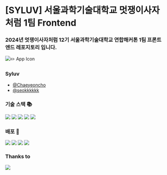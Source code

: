 # [SYLUV] 서울과학기술대학교 멋쟁이사자처럼 1팀 Frontend
### 2024년 멋쟁이사자처럼 12기 서울과학기술대학교 연합해커톤 1팀 프론트엔드 레포지토리 입니다.

![✏️ App Icon](https://github.com/user-attachments/assets/4b8b3a6e-b961-4bec-9545-d00f175a5d3a)

### Syluv
- [@Chaeyeoncho](https://github.com/Chaeyeoncho)
- [@seokkkkkk](https://github.com/seokkkkkk)

### 기술 스택 📚
<img src="https://img.shields.io/badge/React-61DAFB?style=for-the-badge&logo=react&logoColor=white"> <img src="https://img.shields.io/badge/JavaScript-F7DF1E?style=for-the-badge&logo=javascript&logoColor=white"> <img src="https://img.shields.io/badge/styled-components-DB7093?style=for-the-badge&logo=styledcomponents&logoColor=white"> <img src="https://img.shields.io/badge/ReactQuery-F7DF1E?style=for-the-badge&logo=reactquery&logoColor=white"> <img src="https://img.shields.io/badge/Zustand-FF9E0F?style=for-the-badge&logoColor=white">

### 배포 🚚
<img src="https://img.shields.io/badge/GitHubAction-2088FF?style=for-the-badge&logo=githubactions&logoColor=white">
<img src="https://img.shields.io/badge/EC2-FF9900?style=for-the-badge&logo=amazonec2&logoColor=white">
<img src="https://img.shields.io/badge/Docker-2496ED?style=for-the-badge&logo=docker&logoColor=white">
<img src="https://img.shields.io/badge/NGINX-009639?style=for-the-badge&logo=nginx&logoColor=white">

### Thanks to
<img src="https://img.shields.io/badge/GitHubCopilot-000000?style=for-the-badge&logo=githubcopilot&logoColor=white">

